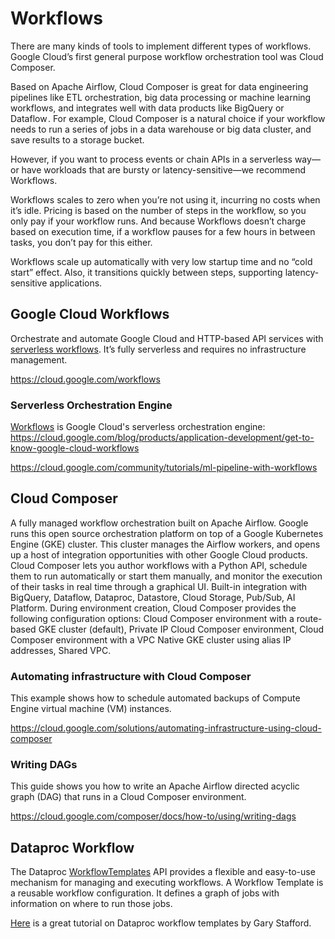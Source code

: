 # Workflows

There are many kinds of tools to implement different types of workflows.
Google Cloud’s first general purpose workflow orchestration tool was Cloud Composer.

Based on Apache Airflow, Cloud Composer is great for data engineering pipelines like ETL orchestration, big data processing or machine learning workflows, and integrates well with data products like BigQuery or Dataflow . For example, Cloud Composer is a natural choice if your workflow needs to run a series of jobs in a data warehouse or big data cluster, and save results to a storage bucket.

However, if you want to process events or chain APIs in a serverless way—or have workloads that are bursty or latency-sensitive—we recommend Workflows. 

Workflows scales to zero when you’re not using it, incurring no costs when it’s idle. Pricing is based on the number of steps in the workflow, so you only pay if your workflow runs. And because Workflows doesn’t charge based on execution time, if a workflow pauses for a few hours in between tasks, you don’t pay for this either. 

Workflows scale up automatically with very low startup time and no “cold start” effect. Also, it transitions quickly between steps, supporting latency-sensitive applications. 

## Google Cloud Workflows

Orchestrate and automate Google Cloud and HTTP-based API services with [serverless workflows](https://cloud.google.com/blog/products/application-development/get-to-know-google-cloud-workflows).
 It’s fully serverless and requires no infrastructure management.

https://cloud.google.com/workflows

### Serverless Orchestration Engine
[Workflows](https://cloud.google.com/workflows) is Google Cloud's serverless orchestration engine: https://cloud.google.com/blog/products/application-development/get-to-know-google-cloud-workflows


https://cloud.google.com/community/tutorials/ml-pipeline-with-workflows


## Cloud Composer

A fully managed workflow orchestration built on Apache Airflow. 
Google runs this open source orchestration platform on top of a Google Kubernetes Engine (GKE) cluster. 
 This cluster manages the Airflow workers, and opens up a host of integration opportunities with other Google Cloud products.
Cloud Composer lets you author workflows with a Python API, schedule them to run automatically 
or start them manually, and monitor the execution of their tasks in real time through a graphical UI.
Built-in integration with  BigQuery, Dataflow, Dataproc, Datastore, Cloud Storage, Pub/Sub, AI Platform.
During environment creation, Cloud Composer provides the following configuration options: Cloud Composer environment with a route-based GKE cluster (default), Private IP Cloud Composer environment, Cloud Composer environment with a VPC Native GKE cluster using alias IP addresses, Shared VPC.

### Automating infrastructure with Cloud Composer

This example shows how to schedule automated backups of Compute Engine virtual machine (VM) instances.

https://cloud.google.com/solutions/automating-infrastructure-using-cloud-composer


### Writing DAGs
This guide shows you how to write an Apache Airflow directed acyclic graph (DAG) that runs in a Cloud Composer environment.

https://cloud.google.com/composer/docs/how-to/using/writing-dags


## Dataproc Workflow 

The Dataproc [WorkflowTemplates](https://cloud.google.com/dataproc/docs/reference/rest/v1/projects.regions.workflowTemplates) API provides a flexible and easy-to-use mechanism for managing and executing workflows. A Workflow Template is a reusable workflow configuration. It defines a graph of jobs with information on where to run those jobs.

[Here](https://garystafford.medium.com/using-the-google-cloud-dataproc-workflowtemplates-api-to-automate-spark-and-hadoop-workloads-on-gcp-95b02f54b5f2) is a great tutorial on Dataproc workflow templates by Gary Stafford.

## 